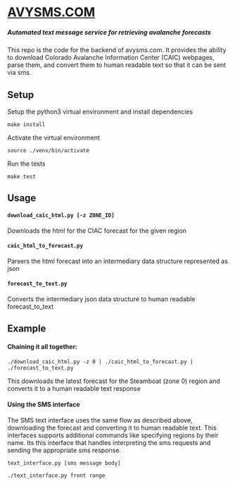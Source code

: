 # [AVYSMS.COM](http://www.avysms.com/)

##### Automated text message service for retrieving avalanche forecasts

This repo is the code for the backend of avysms.com. It provides the ability to download Colorado Avalanche Information Center (CAIC) webpages, parse them, and convert them to human readable text so that it can be sent via sms.

## Setup

Setup the python3 virtual environment and install dependencies

`make install`

Activate the virtual environment

`source ./venv/bin/activate`

Run the tests

`make test`

## Usage

#### `download_caic_html.py [-z ZONE_ID]`
Downloads the html for the CIAC forecast for the given region

#### `caic_html_to_forecast.py`
Parsers the html forecast into an intermediary data structure represented as json

#### `forecast_to_text.py`
Converts the intermediary json data structure to human readable forecast_to_text

## Example

#### Chaining it all together:

`./download_caic_html.py -z 0 | ./caic_html_to_forecast.py | ./forecast_to_text.py`

This downloads the latest forecast for the Steamboat (zone 0) region and converts it to a human readable text response

#### Using the SMS interface

The SMS text interface uses the same flow as described above, downloading the forecast and converting it to human readable text. This interfaces supports additional commands like specifying regions by their name. Its this interface that handles interpreting the sms requests and sending the appropriate sms response.

`text_interface.py [sms message body]`

`./text_interface.py front range`
